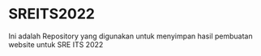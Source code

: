 # SREITS2022
Ini adalah Repository yang digunakan untuk menyimpan hasil pembuatan website untuk SRE ITS 2022
